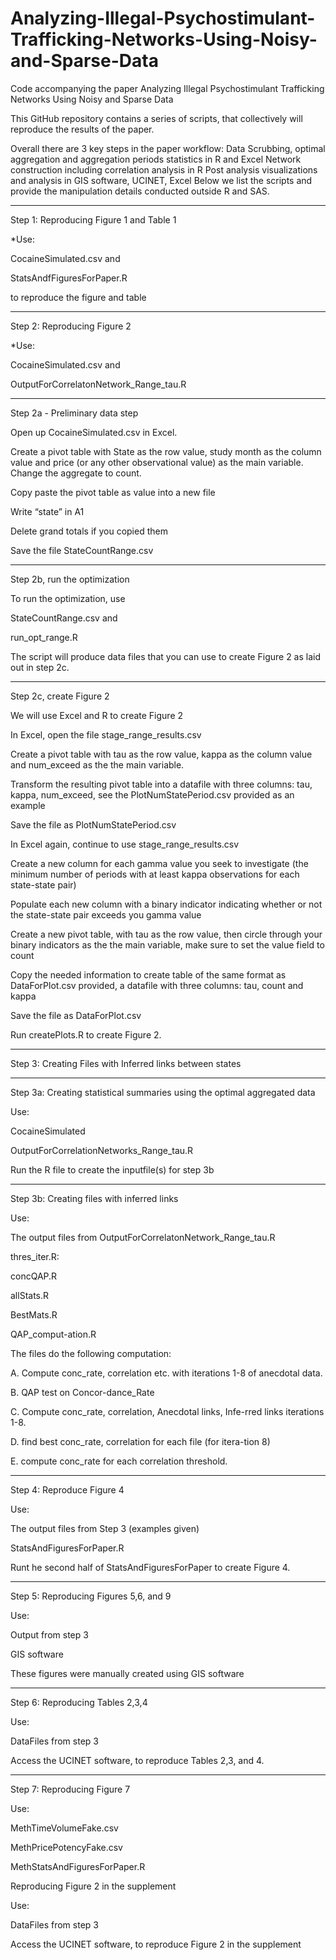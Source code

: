 # Analyzing-Illegal-Psychostimulant-Trafficking-Networks-Using-Noisy-and-Sparse-Data
Code accompanying the paper Analyzing Illegal Psychostimulant Trafficking Networks Using Noisy and Sparse Data

This GitHub repository contains a series of scripts, that collectively will reproduce the results of the paper. 

Overall there are 3 key steps in the paper workflow:
Data Scrubbing, optimal aggregation and aggregation periods statistics in R and Excel
Network construction including correlation analysis in R
Post analysis visualizations and analysis in GIS software, UCINET, Excel
Below we list the scripts and provide the manipulation details conducted outside R and SAS.

**********************************************************************************************************
Step 1: Reproducing Figure 1 and Table 1

*Use: 

CocaineSimulated.csv and 

StatsAndfFiguresForPaper.R 

to reproduce the figure and table

**********************************************************************************************************
Step 2: Reproducing Figure 2

*Use:

CocaineSimulated.csv and 

OutputForCorrelatonNetwork_Range_tau.R	

*********************
Step 2a - Preliminary data step

Open up CocaineSimulated.csv in Excel.

Create a pivot table with State as the row value, study month as the column value and price (or any other observational value) as the main variable. Change the aggregate to count.

Copy paste the pivot table as value into a new file

Write “state” in A1

Delete grand totals if you copied them

Save the file StateCountRange.csv

*********************

Step 2b, run the optimization

To run the optimization, use

StateCountRange.csv and

run_opt_range.R	

The script will produce data files that you can use to create Figure 2 as laid out in step 2c.

*********************

Step 2c, create Figure 2

We will use Excel and R to create Figure 2

In Excel, open the file stage_range_results.csv

Create a pivot table with tau as the row value, kappa as the column value and num_exceed as the the main variable.

Transform the resulting pivot table into a datafile with three columns: tau, kappa, num_exceed, see the PlotNumStatePeriod.csv provided as an example

Save the file as PlotNumStatePeriod.csv

In Excel again, continue to use stage_range_results.csv

Create a new column for each gamma value you seek to investigate (the minimum number of periods with at least kappa observations for each state-state pair)

Populate each new column with a binary indicator indicating whether or not the state-state pair exceeds you gamma value

Create a new pivot table, with tau as the row value, then circle through your binary indicators as the the main variable, make sure to set the value field to count

Copy the needed information to create table of the same format as DataForPlot.csv provided, a datafile with three columns: tau, count and kappa

Save the file as DataForPlot.csv

Run createPlots.R to create Figure 2.

**********************************************************************************************************

Step 3: Creating Files with Inferred links between states

*********************

Step 3a: Creating statistical summaries using the optimal aggregated data

Use:

CocaineSimulated

OutputForCorrelationNetworks_Range_tau.R 

Run the R file to create the inputfile(s) for step 3b

*********************

Step 3b: Creating files with inferred links

Use:

The output files from OutputForCorrelatonNetwork_Range_tau.R

thres_iter.R: 

concQAP.R

allStats.R

BestMats.R

QAP_comput-ation.R

The files do the following computation:

A. Compute conc_rate, correlation etc. with  iterations 1-8 of anecdotal data.

B. QAP test on Concor-dance_Rate

C. Compute conc_rate, correlation, Anecdotal links, Infe-rred links iterations 1-8.

D. find best conc_rate, correlation for each file (for itera-tion 8)

E. compute  conc_rate for each correlation threshold. 

**********************************************************************************************************

Step 4: Reproduce Figure 4

Use:

The output files from Step 3 (examples given)

StatsAndFiguresForPaper.R	

Runt he second half of StatsAndFiguresForPaper to create Figure 4.

**********************************************************************************************************

Step 5: Reproducing Figures 5,6, and 9

Use:

Output from step 3

GIS software

These figures were manually created using GIS software

**********************************************************************************************************

Step 6: Reproducing Tables 2,3,4

Use:

DataFiles from step 3

Access the UCINET software, to reproduce Tables 2,3, and 4.

**********************************************************************************************************

Step 7: Reproducing Figure 7

Use:

MethTimeVolumeFake.csv 

MethPricePotencyFake.csv	

MethStatsAndFiguresForPaper.R	

Reproducing Figure 2 in the supplement

Use:

DataFiles from step 3

Access the UCINET software, to reproduce Figure 2 in the supplement

















